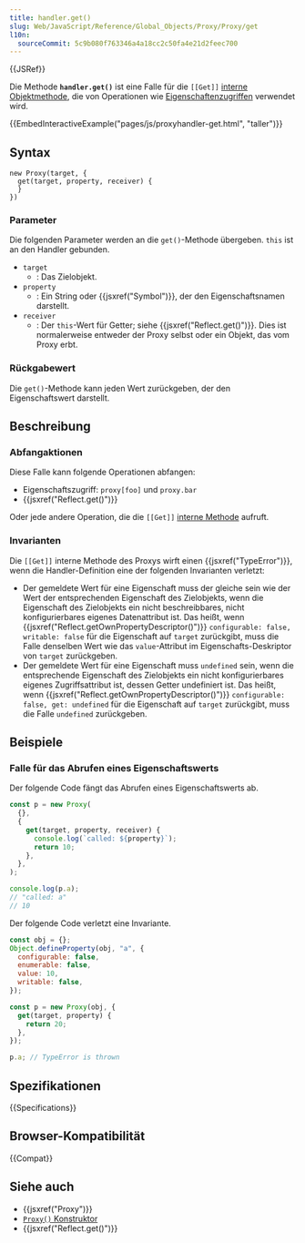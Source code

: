 ```yaml
---
title: handler.get()
slug: Web/JavaScript/Reference/Global_Objects/Proxy/Proxy/get
l10n:
  sourceCommit: 5c9b080f763346a4a18cc2c50fa4e21d2feec700
---
```


{{JSRef}}

Die Methode **`handler.get()`** ist eine Falle für die `[[Get]]` [interne Objektmethode](/de/docs/Web/JavaScript/Reference/Global_Objects/Proxy#object_internal_methods), die von Operationen wie [Eigenschaftenzugriffen](/de/docs/Web/JavaScript/Reference/Operators/Property_accessors) verwendet wird.

{{EmbedInteractiveExample("pages/js/proxyhandler-get.html", "taller")}}

## Syntax

```js-nolint
new Proxy(target, {
  get(target, property, receiver) {
  }
})
```

### Parameter

Die folgenden Parameter werden an die `get()`-Methode übergeben. `this` ist an den Handler gebunden.

- `target`
  - : Das Zielobjekt.
- `property`
  - : Ein String oder {{jsxref("Symbol")}}, der den Eigenschaftsnamen darstellt.
- `receiver`
  - : Der `this`-Wert für Getter; siehe {{jsxref("Reflect.get()")}}. Dies ist normalerweise entweder der Proxy selbst oder ein Objekt, das vom Proxy erbt.

### Rückgabewert

Die `get()`-Methode kann jeden Wert zurückgeben, der den Eigenschaftswert darstellt.

## Beschreibung

### Abfangaktionen

Diese Falle kann folgende Operationen abfangen:

- Eigenschaftszugriff: `proxy[foo]` und `proxy.bar`
- {{jsxref("Reflect.get()")}}

Oder jede andere Operation, die die `[[Get]]` [interne Methode](/de/docs/Web/JavaScript/Reference/Global_Objects/Proxy#object_internal_methods) aufruft.

### Invarianten

Die `[[Get]]` interne Methode des Proxys wirft einen {{jsxref("TypeError")}}, wenn die Handler-Definition eine der folgenden Invarianten verletzt:

- Der gemeldete Wert für eine Eigenschaft muss der gleiche sein wie der Wert der entsprechenden Eigenschaft des Zielobjekts, wenn die Eigenschaft des Zielobjekts ein nicht beschreibbares, nicht konfigurierbares eigenes Datenattribut ist. Das heißt, wenn {{jsxref("Reflect.getOwnPropertyDescriptor()")}} `configurable: false, writable: false` für die Eigenschaft auf `target` zurückgibt, muss die Falle denselben Wert wie das `value`-Attribut im Eigenschafts-Deskriptor von `target` zurückgeben.
- Der gemeldete Wert für eine Eigenschaft muss `undefined` sein, wenn die entsprechende Eigenschaft des Zielobjekts ein nicht konfigurierbares eigenes Zugriffsattribut ist, dessen Getter undefiniert ist. Das heißt, wenn {{jsxref("Reflect.getOwnPropertyDescriptor()")}} `configurable: false, get: undefined` für die Eigenschaft auf `target` zurückgibt, muss die Falle `undefined` zurückgeben.

## Beispiele

### Falle für das Abrufen eines Eigenschaftswerts

Der folgende Code fängt das Abrufen eines Eigenschaftswerts ab.

```js
const p = new Proxy(
  {},
  {
    get(target, property, receiver) {
      console.log(`called: ${property}`);
      return 10;
    },
  },
);

console.log(p.a);
// "called: a"
// 10
```

Der folgende Code verletzt eine Invariante.

```js
const obj = {};
Object.defineProperty(obj, "a", {
  configurable: false,
  enumerable: false,
  value: 10,
  writable: false,
});

const p = new Proxy(obj, {
  get(target, property) {
    return 20;
  },
});

p.a; // TypeError is thrown
```

## Spezifikationen

{{Specifications}}

## Browser-Kompatibilität

{{Compat}}

## Siehe auch

- {{jsxref("Proxy")}}
- [`Proxy()` Konstruktor](/de/docs/Web/JavaScript/Reference/Global_Objects/Proxy/Proxy)
- {{jsxref("Reflect.get()")}}
